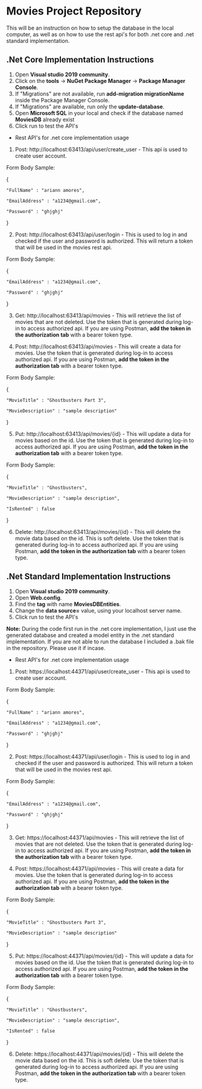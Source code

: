 # Movies Project Repository
This will be an instruction on how to setup the database in the local computer, as well as on how to use the rest api's for both .net core and .net standard implementation.

## .Net Core Implementation Instructions
1. Open **Visual studio 2019 community**.
1. Click on the **tools** -> **NuGet Package Manager** -> **Package Manager Console**.
1. If "Migrations" are not available, run **add-migration migrationName** inside the Package Manager Console.
1. If "Migrations" are available, run only the **update-database**.
1. Open **Microsoft SQL** in your local and check if the database named **MoviesDB** already exist
1. Click run to test the API's

- Rest API's for .net core implementation usage
1. Post: http://localhost:63413/api/user/create_user - This api is used to create user account.

Form Body Sample:

{

    "FullName" : "ariann amores", 
    
    "EmailAddress" : "a1234@gmail.com", 
    
    "Password" : "ghjghj"
    
}



2. Post: http://localhost:63413/api/user/login - This is used to log in and checked if the user and password is authorized. This will return a token that will be used in the movies rest api.

Form Body Sample:

{
    
    "EmailAddress" : "a1234@gmail.com", 
    
    "Password" : "ghjghj"
    
}

3. Get: http://localhost:63413/api/movies - This will retrieve the list of movies that are not deleted. Use the token that is generated during log-in to access authorized api. If you are using Postman, **add the token in the authorization tab** with a bearer token type.

4. Post: http://localhost:63413/api/movies - This will create a data for movies. Use the token that is generated during log-in to access authorized api. If you are using Postman, **add the token in the authorization tab** with a bearer token type.

Form Body Sample:

{

    "MovieTitle" : "Ghostbusters Part 3", 
    
    "MovieDescription" : "sample description"
    
}

5. Put: http://localhost:63413/api/movies/{id} - This will update a data for movies based on the id. Use the token that is generated during log-in to access authorized api. If you are using Postman, **add the token in the authorization tab** with a bearer token type.

Form Body Sample:

{

    "MovieTitle" : "Ghostbusters", 
    
    "MovieDescription" : "sample description",
    
    "IsRented" : false
    
}

6. Delete: http://localhost:63413/api/movies/{id} - This will delete the movie data based on the id. This is soft delete. Use the token that is generated during log-in to access authorized api. If you are using Postman, **add the token in the authorization tab** with a bearer token type.


## .Net Standard Implementation Instructions
1. Open **Visual studio 2019 community**.
1. Open **Web.config**.
1. Find the **<connectionStrings> tag** with name **MoviesDBEntities**.
1. Change the **data source=** value, using your localhost server name.
1. Click run to test the API's
  
 **Note:** During the code first run in the .net core implementation, I just use the generated database and created a model entity in the .net standard implementation. If you are not able to run the database I included a .bak file in the repository. Please use it if incase.

- Rest API's for .net core implementation usage
1. Post: https://localhost:44371/api/user/create_user - This api is used to create user account.

Form Body Sample:

{

    "FullName" : "ariann amores", 
    
    "EmailAddress" : "a1234@gmail.com", 
    
    "Password" : "ghjghj"
    
}

2. Post: https://localhost:44371/api/user/login - This is used to log in and checked if the user and password is authorized. This will return a token that will be used in the movies rest api.

Form Body Sample:

{
    
    "EmailAddress" : "a1234@gmail.com", 
    
    "Password" : "ghjghj"
    
}

3. Get: https://localhost:44371/api/movies - This will retrieve the list of movies that are not deleted. Use the token that is generated during log-in to access authorized api. If you are using Postman, **add the token in the authorization tab** with a bearer token type.

4. Post: https://localhost:44371/api/movies - This will create a data for movies. Use the token that is generated during log-in to access authorized api. If you are using Postman, **add the token in the authorization tab** with a bearer token type.

Form Body Sample:

{

    "MovieTitle" : "Ghostbusters Part 3", 
    
    "MovieDescription" : "sample description"
    
}

5. Put: https://localhost:44371/api/movies/{id} - This will update a data for movies based on the id. Use the token that is generated during log-in to access authorized api. If you are using Postman, **add the token in the authorization tab** with a bearer token type.

Form Body Sample:

{

    "MovieTitle" : "Ghostbusters", 
    
    "MovieDescription" : "sample description",
    
    "IsRented" : false
    
}

6. Delete: https://localhost:44371/api/movies/{id} - This will delete the movie data based on the id. This is soft delete. Use the token that is generated during log-in to access authorized api. If you are using Postman, **add the token in the authorization tab** with a bearer token type.
